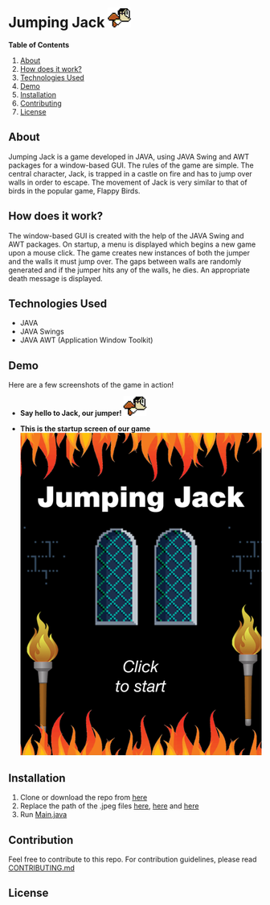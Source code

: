 # Jumping Jack ![jumper](/jumpingJack/assets/jumper.png)

**Table of Contents**
1. [About](#about)
2. [How does it work?](#how-does-it-work)
3. [Technologies Used](#technologies-used)
4. [Demo](#demo)
5. [Installation](#installation)
6. [Contributing](#contributing)
8. [License](#license)

## About
Jumping Jack is a game developed in JAVA, using JAVA Swing and AWT packages for a window-based GUI. 
The rules of the game are simple. The central character, Jack, is trapped in a castle on fire and has to jump over walls in order to escape.
The movement of Jack is very similar to that of birds in the popular game, Flappy Birds.

## How does it work?
The window-based GUI is created with the help of the JAVA Swing and AWT packages.
On startup, a menu is displayed which begins a new game upon a mouse click.
The game creates new instances of both the jumper and the walls it must jump over.
The gaps between walls are randomly generated and if the jumper hits any of the walls, he dies.
An appropriate death message is displayed.

## Technologies Used
* JAVA
* JAVA Swings 
* JAVA AWT (Application Window Toolkit)

## Demo
Here are a few screenshots of the game in action!

* **Say hello to Jack, our jumper!**
![Jack](/jumpingJack/assets/jumper.png)

* **This is the startup screen of our game**
![Startup](/jumpingJack/assets/start.png)

## Installation
1. Clone or download the repo from [here](https://github.com/deepikanaryani/JumpingJack.git)
2. Replace the path of the .jpeg files [here](/jumpingJack/app/Wall.java), [here](/jumpingJack/app/Jumper.java) and [here](/jumpingJack/app/Game.java)
3. Run [Main.java](/jumpingJack/app/Main.java)

## Contribution
Feel free to contribute to this repo. For contribution guidelines, please read [CONTRIBUTING.md](/CONTRIBUTING.md)

## License


